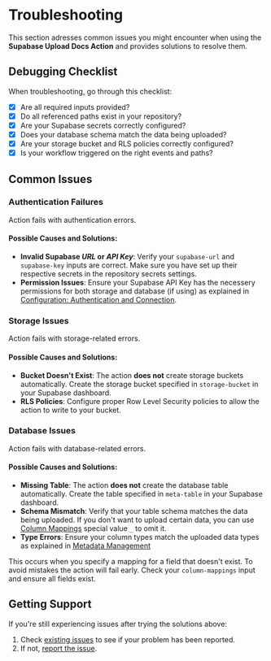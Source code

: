 # Troubleshooting

This section adresses common issues you might encounter when using the
**Supabase Upload Docs Action** and provides solutions to resolve them.

## Debugging Checklist

When troubleshooting, go through this checklist:

- [x] Are all required inputs provided?
- [x] Do all referenced paths exist in your repository?
- [x] Are your Supabase secrets correctly configured?
- [x] Does your database schema match the data being uploaded?
- [x] Are your storage bucket and RLS policies correctly configured?
- [x] Is your workflow triggered on the right events and paths?

## Common Issues

### Authentication Failures

Action fails with authentication errors.

#### Possible Causes and Solutions:

- **Invalid Supabase _URL_ or _API Key_**: Verify your `supabase-url` and
  `supabase-key` inputs are correct. Make sure you have set up their respective
  secrets in the repository secrets settings.
- **Permission Issues**: Ensure your Supabase API Key has the necessery
  permissions for both storage and database (if using) as explained in
  [Configuration: Authentication and Connection](./03-configuration.md#authentication-and-connection).

### Storage Issues

Action fails with storage-related errors.

#### Possible Causes and Solutions:

- **Bucket Doesn't Exist**: The action **does not** create storage buckets
  automatically. Create the storage bucket specified in `storage-bucket` in your
  Supabase dashboard.
- **RLS Policies**: Configure proper Row Level Security policies to allow the
  action to write to your bucket.

### Database Issues

Action fails with database-related errors.

#### Possible Causes and Solutions:

- **Missing Table**: The action **does not** create the database table
  automatically. Create the table specified in `meta-table` in your Supabase
  dashboard.
- **Schema Mismatch**: Verify that your table schema matches the data being
  uploaded. If you don't want to upload certain data, you can use
  [Column Mappings](./03-configuration.md#column-mappings) special value `_` to
  omit it.
- **Type Errors**: Ensure your column types match the uploaded data types as
  explained in
  [Metadata Management](./02-core-concepts/02-metadata-management.md#generated-data)

This occurs when you specify a mapping for a field that doesn't exist. To avoid
mistakes the action will fail early. Check your `column-mappings` input and
ensure all fields exist.

## Getting Support

If you're still experiencing issues after trying the solutions above:

1. Check
   [existing issues](https://github.com/rafalberezin/supabase-upload-docs-action/issues)
   to see if your problem has been reported.
2. If not,
   [report the issue](https://github.com/rafalberezin/supabase-upload-docs-action/issues/new?template=bug_report.yml).
